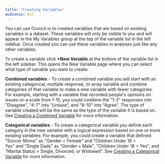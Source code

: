 ```yaml
---
title: "Creating Variables"
audience: all
---
```


You can use Crunch.io to created variables that are based on existing
variables in a dataset. These variables will only be visible to you and will
appear in the My Variables group at the top of the variable list in the left
sidebar. Once created you can use these variables in analyses just like any
other variables.

To create a variable click **+New Variable** at the bottom of the variable
list in the left sidebar. This opens the New Variable page where you can
select what type of variable you want to create:

**Combined variables** - To create a combined variable you will start with an existing categorical, multiple response, or array variable and combine categories of that variable to make a new variable with fewer categories. For example, starting with a variable that recorded people's opinions on issues on a scale from 1-10, you could combine the "1-3" responses into "Disagree", "4-7" into "Unsure", and "8-10" into "Agree". The type of variable created will be the same as the type of the variable it is based on. See [Creating a Combined Variable](2-help/12-creating-a-combined-variable.html) for more information.

**Categorical variables** \- To create a categorical variable you define each category in the new variable with a logical expression based on one or more existing variables. For example, you could create a variable that defined "Soccer Moms" as "Gender = Female" and "Children Under 18 = Yes" and "Single Dads" as "Gender = Male", "Children Under 18 = Yes", and "Marital Status = Single, Divorced, or Widowed". See [Creating a Categorical Variable](2-help/13-creating-a-categorical-variable.html) for more information.





###


